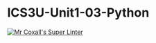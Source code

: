 # ICS3U-Unit1-03-Python

[![Mr Coxall's Super Linter](https://github.com/joannesanthosh/ICS3U-Unit1-03-Python/workflows/Mr%20Coxall's%20Super%20Linter/badge.svg)](https://github.com/joannesanthosh/ICS3U-Unit1-03-Python/actions/)
